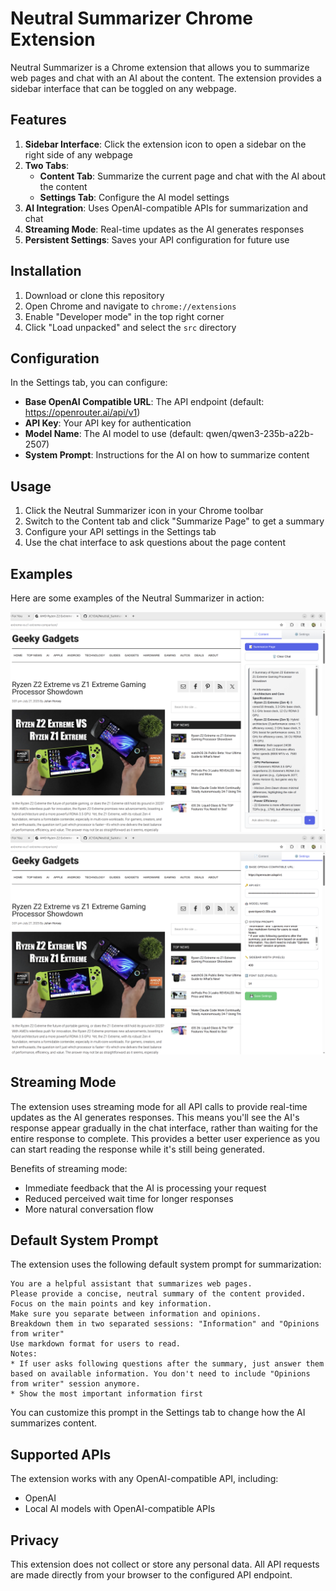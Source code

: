 # Neutral Summarizer Chrome Extension

Neutral Summarizer is a Chrome extension that allows you to summarize web pages and chat with an AI about the content. The extension provides a sidebar interface that can be toggled on any webpage.

## Features

1. **Sidebar Interface**: Click the extension icon to open a sidebar on the right side of any webpage
2. **Two Tabs**:
   - **Content Tab**: Summarize the current page and chat with the AI about the content
   - **Settings Tab**: Configure the AI model settings
3. **AI Integration**: Uses OpenAI-compatible APIs for summarization and chat
4. **Streaming Mode**: Real-time updates as the AI generates responses
5. **Persistent Settings**: Saves your API configuration for future use

## Installation

1. Download or clone this repository
2. Open Chrome and navigate to `chrome://extensions`
3. Enable "Developer mode" in the top right corner
4. Click "Load unpacked" and select the `src` directory

## Configuration

In the Settings tab, you can configure:

- **Base OpenAI Compatible URL**: The API endpoint (default: https://openrouter.ai/api/v1)
- **API Key**: Your API key for authentication
- **Model Name**: The AI model to use (default: qwen/qwen3-235b-a22b-2507)
- **System Prompt**: Instructions for the AI on how to summarize content

## Usage

1. Click the Neutral Summarizer icon in your Chrome toolbar
2. Switch to the Content tab and click "Summarize Page" to get a summary
3. Configure your API settings in the Settings tab
4. Use the chat interface to ask questions about the page content

## Examples

Here are some examples of the Neutral Summarizer in action:

![Example 1](data/images/example_1.png)
![Example 2](data/images/example_2.png)

## Streaming Mode

The extension uses streaming mode for all API calls to provide real-time updates as the AI generates responses. This means you'll see the AI's response appear gradually in the chat interface, rather than waiting for the entire response to complete. This provides a better user experience as you can start reading the response while it's still being generated.

Benefits of streaming mode:
- Immediate feedback that the AI is processing your request
- Reduced perceived wait time for longer responses
- More natural conversation flow

## Default System Prompt

The extension uses the following default system prompt for summarization:

```
You are a helpful assistant that summarizes web pages. 
Please provide a concise, neutral summary of the content provided. 
Focus on the main points and key information.
Make sure you separate between information and opinions.
Breakdown them in two separated sessions: "Information" and "Opinions from writer"
Use markdown format for users to read.
Notes:
* If user asks following questions after the summary, just answer them based on available information. You don't need to include "Opinions from writer" session anymore.
* Show the most important information first
```

You can customize this prompt in the Settings tab to change how the AI summarizes content.

## Supported APIs

The extension works with any OpenAI-compatible API, including:

- OpenAI
- Local AI models with OpenAI-compatible APIs

## Privacy

This extension does not collect or store any personal data. All API requests are made directly from your browser to the configured API endpoint.
